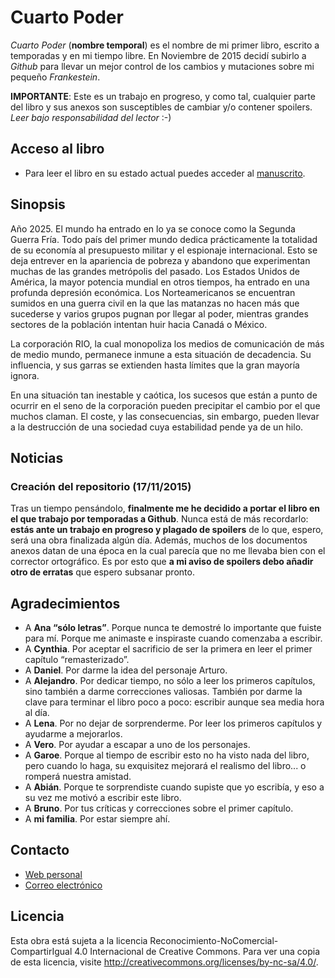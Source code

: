 # Cuarto Poder

*Cuarto Poder* (**nombre temporal**) es el nombre de mi primer libro, escrito a temporadas y en mi tiempo libre. En Noviembre de 2015 decidí subirlo a *Github* para llevar un mejor control de los cambios y mutaciones sobre mi pequeño *Frankestein*.

**IMPORTANTE**: Este es un trabajo en progreso, y como tal, cualquier parte del libro y sus anexos son susceptibles de cambiar y/o contener spoilers. *Leer bajo responsabilidad del lector* :-)

## Acceso al libro

- Para leer el libro en su estado actual puedes acceder al [manuscrito](manuscrito/c01_el-reencuentro.md).

## Sinopsis

Año 2025. El mundo ha entrado en lo ya se conoce como la Segunda Guerra Fría. Todo país del primer mundo dedica prácticamente la totalidad de su economía al presupuesto militar y el espionaje internacional. Esto se deja entrever en la apariencia de pobreza y abandono que experimentan muchas de las grandes metrópolis del pasado. Los Estados Unidos de América, la mayor potencia mundial en otros tiempos, ha entrado en una profunda depresión económica. Los Norteamericanos se encuentran sumidos en una guerra civil en la que las matanzas no hacen más que sucederse y varios grupos pugnan por llegar al poder, mientras grandes sectores de la población intentan huir hacia Canadá o México.

La corporación RIO, la cual monopoliza los medios de comunicación de más de medio mundo, permanece inmune a esta situación de decadencia. Su influencia, y sus garras se extienden hasta límites que la gran mayoría ignora.

En una situación tan inestable y caótica, los sucesos que están a punto de ocurrir en el seno de la corporación pueden precipitar el cambio por el que muchos claman. El coste, y las consecuencias, sin embargo, pueden llevar a la destrucción de una sociedad cuya estabilidad pende ya de un hilo.

## Noticias

### Creación del repositorio (17/11/2015)

Tras un tiempo pensándolo, **finalmente me he decidido a portar el libro en el que trabajo por temporadas a Github**. Nunca está de más recordarlo: **estás ante un trabajo en progreso y plagado de spoilers** de lo que, espero, será una obra finalizada algún día. Además, muchos de los documentos anexos datan de una época en la cual parecía que no me llevaba bien con el corrector ortográfico. Es por esto que **a mi aviso de spoilers debo añadir otro de erratas** que espero subsanar pronto.

## Agradecimientos

- A **Ana “sólo letras”**. Porque nunca te demostré lo importante que fuiste para mí. Porque me animaste e inspiraste cuando comenzaba a escribir.
- A **Cynthia**. Por aceptar el sacrificio de ser la primera en leer el primer capítulo “remasterizado”.
- A **Daniel**. Por darme la idea del personaje Arturo.
- A **Alejandro**. Por dedicar tiempo, no sólo a leer los primeros capítulos, sino también a darme correcciones valiosas. También por darme la clave para terminar el libro poco a poco: escribir aunque sea media hora al día.
- A **Lena**. Por no dejar de sorprenderme. Por leer los primeros capítulos y ayudarme a mejorarlos.
- A **Vero**. Por ayudar a escapar a uno de los personajes.
- A **Garoe**. Porque al tiempo de escribir esto no ha visto nada del libro, pero cuando lo haga, su exquisitez mejorará el realismo del libro... o romperá nuestra amistad.
- A **Abián**. Porque te sorprendiste cuando supiste que yo escribía, y eso a su vez me motivó a escribir este libro.
- A **Bruno**. Por tus críticas y correcciones sobre el primer capítulo.
- A **mi familia**. Por estar siempre ahí.


## Contacto

- [Web personal](http://moisesjbc.github.io/)
- [Correo electrónico](mailto:moisesjbc@gmail.com)


## Licencia

Esta obra está sujeta a la licencia Reconocimiento-NoComercial-CompartirIgual 4.0 Internacional de Creative Commons. Para ver una copia de esta licencia, visite <http://creativecommons.org/licenses/by-nc-sa/4.0/>.
